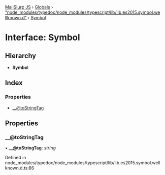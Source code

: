 [MailSlurp JS](../README.md) › [Globals](../globals.md) › ["node_modules/typedoc/node_modules/typescript/lib/lib.es2015.symbol.wellknown.d"](../modules/_node_modules_typedoc_node_modules_typescript_lib_lib_es2015_symbol_wellknown_d_.md) › [Symbol](_node_modules_typedoc_node_modules_typescript_lib_lib_es2015_symbol_wellknown_d_.symbol.md)

# Interface: Symbol

## Hierarchy

* **Symbol**

## Index

### Properties

* [__@toStringTag](_node_modules_typedoc_node_modules_typescript_lib_lib_es2015_symbol_wellknown_d_.symbol.md#__@tostringtag)

## Properties

###  __@toStringTag

• **__@toStringTag**: *string*

Defined in node_modules/typedoc/node_modules/typescript/lib/lib.es2015.symbol.wellknown.d.ts:86
